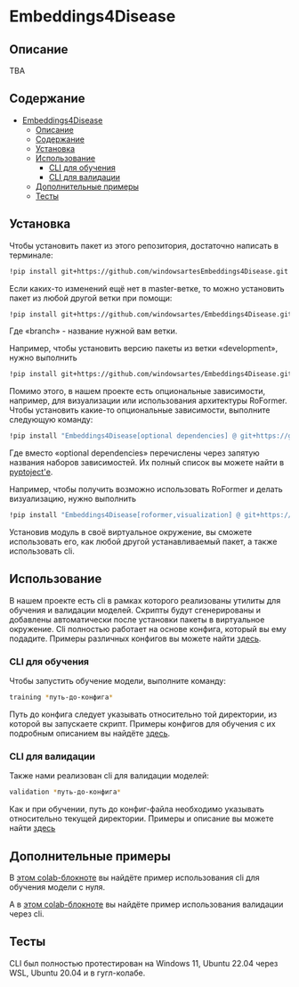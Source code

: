 # Embeddings4Disease

## Описание

TBA

## Содержание

- [Embeddings4Disease](#embeddings4disease)
  - [Описание](#описание)
  - [Содержание](#содержание)
  - [Установка](#установка)
  - [Использование](#использование)
    - [CLI для обучения](#cli-для-обучения)
    - [CLI для валидации](#cli-для-валидации)
  - [Дополнительные примеры](#дополнительные-примеры)
  - [Тесты](#тесты)

## Установка

Чтобы установить пакет из этого репозитория, достаточно написать в терминале:

```bash
!pip install git+https://github.com/windowsartesEmbeddings4Disease.git
```

Если каких-то изменений ещё нет в master-ветке, то можно установить пакет из любой другой ветки при помощи:

```bash
!pip install git+https://github.com/windowsartes/Embeddings4Disease.git@branch
```

Где «branch» - название нужной вам ветки.

Например, чтобы установить версию пакеты из ветки «development», нужно выполнить 

```bash
!pip install git+https://github.com/windowsartes/Embeddings4Disease.git@development
```

Помимо этого, в нашем проекте есть опциональные зависимости, например, для визуализации или использования архитектуры RoFormer. Чтобы установить какие-то опциональные зависимости, выполните следующую команду:

```bash
!pip install "Embeddings4Disease[optional dependencies] @ git+https://github.com/windowsartes/Embeddings4Disease.git
```

Где вместо «optional dependencies» перечислены через запятую названия наборов зависимостей. Их полный список вы можете найти в [pyptoject'е](./pyproject.toml).

Например, чтобы получить возможно использовать RoFormer и делать визуализацию, нужно выполнить

```bash
!pip install "Embeddings4Disease[roformer,visualization] @ git+https://github.com/windowsartes/Embeddings4Disease.git
```

Установив модуль в своё виртуальное окружение, вы сможете использовать его, как любой другой устанавливаемый пакет, а также использовать cli.

## Использование

В нашем проекте есть cli в рамках которого реализованы утилиты для обучения и валидации моделей.
Скрипты будут сгенерированы и добавлены автоматически после установки пакеты в виртуальное окружение. Cli полностью работает на основе конфига, который вы ему подадите. Примеры различных конфигов вы можете найти [здесь](./config_examples/).

### CLI для обучения

Чтобы запустить обучение модели, выполните команду:

```bash
training *путь-до-конфига*
```

Путь до конфига следует указывать относительно той директории, из которой вы запускаете скрипт. Примеры конфигов для обучения с их подробным описанием вы найдёте [здесь](./config_examples/training/).

### CLI для валидации

Также нами реализован cli для валидации моделей:

```bash
validation *путь-до-конфига*
```

Как и при обучении, путь до конфиг-файла необходимо указывать относительно текущей директории. Примеры и описание вы можете найти [здесь](./config_examples/validation/)

## Дополнительные примеры

В [этом colab-блокноте](https://colab.research.google.com/drive/1xc87kcnBKP5s_thYbfkAgiiIgiNhzBY7?usp=sharing) вы найдёте пример использования cli для обучения модели с нуля.

А в [этом colab-блокноте](https://colab.research.google.com/drive/1UPCCeCHfk88UQ6eW-i-VtZ5sH2jmL9Jc?usp=sharing) вы найдёте пример использования валидации через cli.

## Тесты

CLI был полностью протестирован на Windows 11, Ubuntu 22.04 через WSL, Ubuntu 20.04 и в гугл-колабе.
